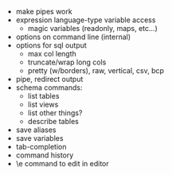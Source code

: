* make pipes work
* expression language-type variable access
  * magic variables (readonly, maps, etc...)
* options on command line (internal)
* options for sql output
  * max col length
  * truncate/wrap long cols
  * pretty (w/borders), raw, vertical, csv, bcp
* pipe, redirect output
* schema commands:
  * list tables
  * list views
  * list other things?
  * describe tables
* save aliases
* save variables
* tab-completion
* command history
* \e command to edit in editor

